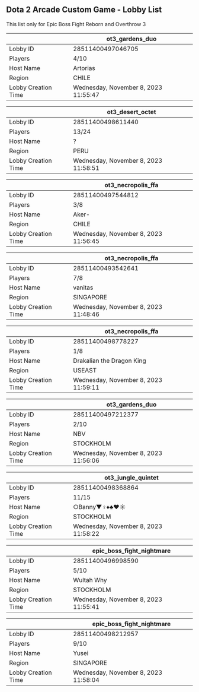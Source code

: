 ## Dota 2 Arcade Custom Game - Lobby List

This list only for Epic Boss Fight Reborn and Overthrow 3

|  | ot3_gardens_duo |
| ------ | ------ |
| Lobby ID | 28511400497046705 |
| Players | 4/10 |
| Host Name | Artorias |
| Region | CHILE |
| Lobby Creation Time | Wednesday, November 8, 2023 11:55:47 |


|  | ot3_desert_octet |
| ------ | ------ |
| Lobby ID | 28511400498611440 |
| Players | 13/24 |
| Host Name | ? |
| Region | PERU |
| Lobby Creation Time | Wednesday, November 8, 2023 11:58:51 |


|  | ot3_necropolis_ffa |
| ------ | ------ |
| Lobby ID | 28511400497544812 |
| Players | 3/8 |
| Host Name | Aker- |
| Region | CHILE |
| Lobby Creation Time | Wednesday, November 8, 2023 11:56:45 |


|  | ot3_necropolis_ffa |
| ------ | ------ |
| Lobby ID | 28511400493542641 |
| Players | 7/8 |
| Host Name | vanitas |
| Region | SINGAPORE |
| Lobby Creation Time | Wednesday, November 8, 2023 11:48:46 |


|  | ot3_necropolis_ffa |
| ------ | ------ |
| Lobby ID | 28511400498778227 |
| Players | 1/8 |
| Host Name | Drakalian the Dragon King |
| Region | USEAST |
| Lobby Creation Time | Wednesday, November 8, 2023 11:59:11 |


|  | ot3_gardens_duo |
| ------ | ------ |
| Lobby ID | 28511400497212377 |
| Players | 2/10 |
| Host Name | NBV |
| Region | STOCKHOLM |
| Lobby Creation Time | Wednesday, November 8, 2023 11:56:06 |


|  | ot3_jungle_quintet |
| ------ | ------ |
| Lobby ID | 28511400498368864 |
| Players | 11/15 |
| Host Name | ○Banny▼♀♦♣♥☼ |
| Region | STOCKHOLM |
| Lobby Creation Time | Wednesday, November 8, 2023 11:58:22 |


|  | epic_boss_fight_nightmare |
| ------ | ------ |
| Lobby ID | 28511400496998590 |
| Players | 5/10 |
| Host Name | Wultah Why |
| Region | STOCKHOLM |
| Lobby Creation Time | Wednesday, November 8, 2023 11:55:41 |


|  | epic_boss_fight_nightmare |
| ------ | ------ |
| Lobby ID | 28511400498212957 |
| Players | 9/10 |
| Host Name | Yusei |
| Region | SINGAPORE |
| Lobby Creation Time | Wednesday, November 8, 2023 11:58:04 |


